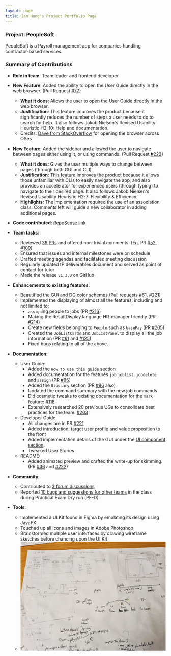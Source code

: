 ```yaml
---
layout: page
title: Ian Hong's Project Portfolio Page
---
```


### Project: PeopleSoft

PeopleSoft is a Payroll management app for companies handling contractor-based services.


### Summary of Contributions

* **Role in team**: Team leader and frontend developer
* **New Feature**: Added the ability to open the User Guide directly in the web browser. (Pull Request [\#77](https://github.com/AY2122S2-CS2103T-T11-4/tp/pull/77))
  * **What it does**: Allows the user to open the User Guide directly in the web browser.
  * **Justification**: This feature improves the product because it significantly reduces the number of steps a user needs to do to search for help. It also follows Jakob Nielsen's Revised Usability Heuristic H2-10: Help and documentation.
  * Credits: [Dave from StackOverflow](https://stackoverflow.com/questions/5226212/how-to-open-the-default-webbrowser-using-java/54869038#54869038) for opening the browser across OSes

* **New Feature**: Added the sidebar and allowed the user to navigate between pages either using it, or using commands. (Pull Request [\#222](https://github.com/AY2122S2-CS2103T-T11-4/tp/pull/222))
  * **What it does**: Gives the user multiple ways to change between pages (through both GUI and CLI)
  * **Justification**: This feature improves the product because it allows those unfamiliar with CLIs to easily navigate the app, and also provides an accelerator for experienced users (through typing) to navigate to their desired page. It also follows Jakob Nielsen's Revised Usability Heuristic H2-7: Flexibility & Efficiency.
  * **Highlights**: The implementation required the use of an association class. Comments left will guide a new collaborator in adding additional pages.

* **Code contributed**: [RepoSense link](https://nus-cs2103-ay2122s2.github.io/tp-dashboard/?search=ian-from-dover&sort=groupTitle&sortWithin=title&since=2022-02-18&timeframe=commit&mergegroup=&groupSelect=groupByRepos&breakdown=true&checkedFileTypes=docs~functional-code~test-code~other&tabOpen=true&tabType=authorship&zFR=false&tabAuthor=ian-from-dover&tabRepo=AY2122S2-CS2103T-T11-4%2Ftp%5Bmaster%5D&authorshipIsMergeGroup=false&authorshipFileTypes=docs~functional-code~test-code~other&authorshipIsBinaryFileTypeChecked=false)

* **Team tasks**:
  * Reviewed [39 PRs](https://github.com/AY2122S2-CS2103T-T11-4/tp/pulls?q=is%3Apr+is%3Aclosed+reviewed-by%3Aian-from-dover+) and offered non-trivial comments. (Eg. PR [\#52](https://github.com/AY2122S2-CS2103T-T11-4/tp/pull/52), [\#109](https://github.com/AY2122S2-CS2103T-T11-4/tp/pull/109))
  * Ensured that issues and internal milestones were on schedule
  * Drafted meeting agendas and facilitated meeting discussion
  * Regularly updated tP deliverables document and served as point of contact for tutor
  * Made the release `v1.3.0` on GitHub

* **Enhancements to existing features**:
  * Beautified the GUI and DG color schemes (Pull requests [\#61](https://github.com/AY2122S2-CS2103T-T11-4/tp/pull/61), [\#221](https://github.com/AY2122S2-CS2103T-T11-4/tp/pull/221))
  * Implemented the displaying of almost all the features, including and not limited to:
    * `assign`ing people to jobs (PR [\#216](https://github.com/AY2122S2-CS2103T-T11-4/tp/pull/216))
    * Making the ResultDisplay language HR-manager friendly (PR [\#214](https://github.com/AY2122S2-CS2103T-T11-4/tp/pull/214))
    * Create new fields belonging to `People` such as `basePay` (PR [\#205](https://github.com/AY2122S2-CS2103T-T11-4/tp/pull/205))
    * Created the `JobListCards` and `JobListPanel` to display all the job information (PR [\#61](https://github.com/AY2122S2-CS2103T-T11-4/tp/pull/61) and [\#125](https://github.com/AY2122S2-CS2103T-T11-4/tp/pull/125))
    * Fixed bugs relating to all of the above.

* **Documentation**:
  * User Guide:
    * Added the `How to use this guide` section
    * Added documentation for the features `job` `joblist`, `jobdelete` and `assign` (PR [\#86](https://github.com/AY2122S2-CS2103T-T11-4/tp/pull/86/files))
    * Added the `Glossary` section (PR [\#86](https://github.com/AY2122S2-CS2103T-T11-4/tp/pull/86/files) also)
    * Updated the command summary with the new job commands
    * Did cosmetic tweaks to existing documentation for the `mark` feature: [\#118](https://github.com/AY2122S2-CS2103T-T11-4/tp/pull/118/)
    * Extensively researched 20 previous UGs to consolidate best practices for the team. [\#203](https://github.com/AY2122S2-CS2103T-T11-4/tp/issues/203)
  * Developer Guide: 
    * All changes are in PR [\#221](https://github.com/AY2122S2-CS2103T-T11-4/tp/pull/221)
    * Added introduction, target user profile and value proposition to the front
    * Added implementation details of the GUI under the [UI component section](https://ay2122s2-cs2103t-t11-4.github.io/tp/DeveloperGuide.html).
    * Tweaked User Stories
  * README:
    * Added animated preview and crafted the write-up for skimming. (PR [\#36](https://github.com/AY2122S2-CS2103T-T11-4/tp/pull/36) and [\#222](https://github.com/AY2122S2-CS2103T-T11-4/tp/pull/222))

* **Community**:
  * Contributed to [3 forum discussions](https://github.com/nus-cs2103-AY2122S2/forum/issues?q=is%3Aissue+author%3Aian-from-dover)
  * Reported [10 bugs and suggestions for other teams](https://github.com/ian-from-dover/ped/issues) in the class during Practical Exam Dry run (PE-D)

* **Tools**:
  * Implemented a UI Kit found in Figma by emulating its design using JavaFX
  * Touched up all icons and images in Adobe Photoshop
  * Brainstormed multiple user interfaces by drawing wireframe sketches before chancing upon the UI Kit
  * ![Sketches](../images/ian_sketches.jpg)
